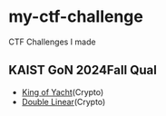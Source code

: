 # my-ctf-challenge
CTF Challenges I made

## KAIST GoN 2024Fall Qual

- [King of Yacht](GoNQual24Fall/king-of-yacht)(Crypto)
- [Double Linear](GoNQual24Fall/double-linear)(Crypto)